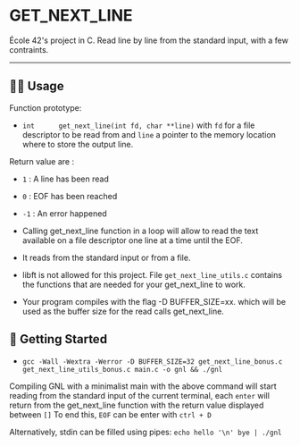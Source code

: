 # GET_NEXT_LINE
École 42's project in C. Read line by line from the standard input, with a few contraints. 


---

## 👩‍💻 Usage <a name = "usage"></a>

Function prototype:
- `int		get_next_line(int fd, char **line)`
with `fd` for a file descriptor to be read from and `line` a pointer to the memory location where to store the output line.

Return value are :
- `1` : A line has been read
- `0` : EOF has been reached
- `-1` : An error happened


- Calling get_next_line function in a loop will allow to read the text
available on a file descriptor one line at a time until the EOF.
- It reads from the standard input or from a file.
- libft is not allowed for this project. File `get_next_line_utils.c` contains the functions that are needed for your get_next_line to work.
- Your program compiles with the flag -D BUFFER_SIZE=xx. which will be used as the buffer size for the read calls get_next_line.

## 🏁 Getting Started <a name = "getting_started"></a>

- `gcc -Wall -Wextra -Werror -D BUFFER_SIZE=32 get_next_line_bonus.c get_next_line_utils_bonus.c main.c -o gnl && ./gnl`

Compiling GNL with a minimalist main with the above command will start reading from the standard input of the current terminal, each `enter` will return from the get_next_line function with the return value displayed between `[]`
To end this, `EOF` can be enter with `ctrl + D`

Alternatively, stdin can be filled using pipes: `echo hello '\n' bye | ./gnl`
